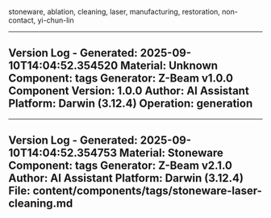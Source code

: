 stoneware, ablation, cleaning, laser, manufacturing, restoration, non-contact, yi-chun-lin

---
Version Log - Generated: 2025-09-10T14:04:52.354520
Material: Unknown
Component: tags
Generator: Z-Beam v1.0.0
Component Version: 1.0.0
Author: AI Assistant
Platform: Darwin (3.12.4)
Operation: generation
---

---
Version Log - Generated: 2025-09-10T14:04:52.354753
Material: Stoneware
Component: tags
Generator: Z-Beam v2.1.0
Author: AI Assistant
Platform: Darwin (3.12.4)
File: content/components/tags/stoneware-laser-cleaning.md
---